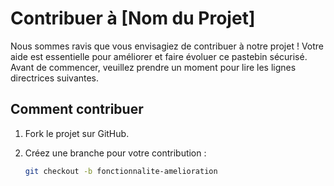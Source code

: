 # Contribuer à [Nom du Projet]

Nous sommes ravis que vous envisagiez de contribuer à notre projet ! Votre aide est essentielle pour améliorer et faire évoluer ce pastebin sécurisé. Avant de commencer, veuillez prendre un moment pour lire les lignes directrices suivantes.

## Comment contribuer

1. Fork le projet sur GitHub.

2. Créez une branche pour votre contribution :
   ```bash
   git checkout -b fonctionnalite-amelioration
